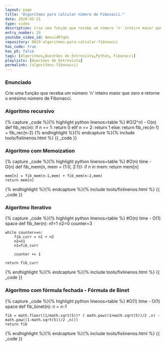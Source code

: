 ```yaml
---
layout: page
title: "Algoritmos para calcular número de Fibonacci."
date: 2020-05-21
type: video
description: Crie uma função que receba um número 'n' inteiro maior que zero e retorne o enésimo número de Fibonacci.
entry_number: 29
youtube_video_id: AmxuidRTqUc
repository: 0029-algoritmos-para-calcular-fibonacci
has_code: true
has_p5: false
tags: [Algoritmos,Questões de Entrevista,Python, Fibonacci]
playlists: [Questões de Entrevista]
permalink: /algoritmos-fibonacci/
---
```


### Enunciado

Crie uma função que receba um número 'n' inteiro maior que zero e retorne o enésimo número de Fibonacci.

### Algoritmo recursivo

{% capture _code %}{% highlight python linenos=table %}
#O(2^n) - O(n)
def fib_rec(n):
    if n == 1:
        return 0
    elif n == 2:
        return 1
    else:
        return fib_rec(n-1) + fib_rec(n-2)
{% endhighlight %}{% endcapture %}{% include tools/fixlinenos.html %}
{{ _code }}

### Algoritmo com Memoization

{% capture _code %}{% highlight python linenos=table %}
#O(n) time - O(n)
def fib_mem(n, mem = {1:0, 2:1}):
    if n in mem:
        return mem[n]
    
    mem[n] = fib_mem(n-1,mem) + fib_mem(n-2,mem)
    return mem[n]
{% endhighlight %}{% endcapture %}{% include tools/fixlinenos.html %}
{{ _code }}

### Algoritmo Iterativo

{% capture _code %}{% highlight python linenos=table %}
#O(n) time - O(1) space
def fib_iter(n):
    n1=1
    n2=0
    counter=3

    while counter<=n:
        fib_curr = n1 + n2
        n2=n1
        n1=fib_curr

        counter += 1

    return fib_curr
{% endhighlight %}{% endcapture %}{% include tools/fixlinenos.html %}
{{ _code }}

### Algoritmo com fórmula fechada - Fórmula de Binet

{% capture _code %}{% highlight python linenos=table %}
#O(1) time - O(1) space
def fib_binet(n):
    n = n-1

    fib = math.floor((1/math.sqrt(5))* ( math.pow((1+math.sqrt(5))/2 ,n) - math.pow((1-math.sqrt(5))/2 ,n)))
    return fib
{% endhighlight %}{% endcapture %}{% include tools/fixlinenos.html %}
{{ _code }}